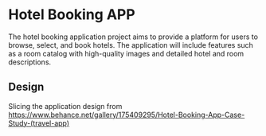 # Hotel Booking APP

The hotel booking application project aims to provide a platform for users to browse, select, and book hotels. The application will include features such as a room catalog with high-quality images and detailed hotel and room descriptions.

## Design

Slicing the application design from https://www.behance.net/gallery/175409295/Hotel-Booking-App-Case-Study-(travel-app)